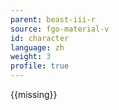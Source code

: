 ```yaml
---
parent: beast-iii-r
source: fgo-material-v
id: character
language: zh
weight: 3
profile: true
---
```


{{missing}}
